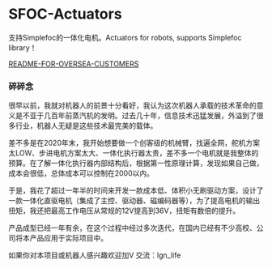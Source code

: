 # SFOC-Actuators

支持Simplefoc的一体化电机。Actuators for robots, supports Simplefoc library！

[README-FOR-OVERSEA-CUSTOMERS](https://github.com/tevins/SFOC-Actuators/blob/main/README-FOR-OVERSEA-CUSTOMERS.md)

### 碎碎念

很早以前，我就对机器人的前景十分看好，我认为这次机器人承载的技术革命的意义是不亚于几百年前蒸汽机的发明。过去几十年，信息技术迅猛发展，外溢到了很多行业，机器人无疑是这些技术最完美的载体。

差不多是在2020年末，我开始想要做一个创客级的机械臂，找遍全网，舵机方案太LOW、步进电机方案太大、一体化执行器太贵，差不多一个电机就是我整体的预算。在了解一体化执行器内部结构后，根据第一性原理计算，发现如果自己做，成本会很低，总体成本可以控制在2000以内。

于是，我花了超过一年半的时间来开发一款成本低、体积小无刷驱动方案，设计了一款一体化直驱电机（集成了主控、驱动器、磁编码器等），为了提高电机的输出扭矩，我还把最高工作电压从常规的12V提高到36V，扭矩有数倍的提升。

产品成型已经一年有余，在这个过程中经过多次迭代，在国内已经有不少高校、公司将本产品应用于实际项目中。

如果你对本项目或机器人感兴趣欢迎加V 交流：lgn_life
